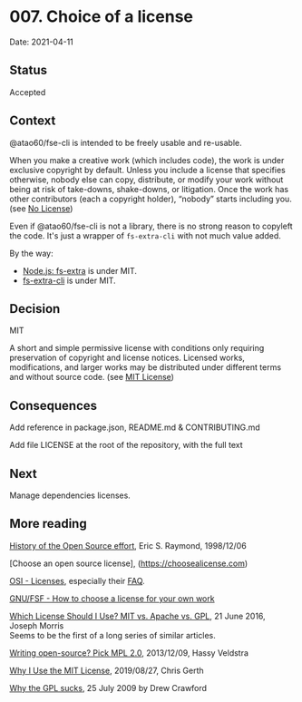 # 007. Choice of a license

Date: 2021-04-11

## Status

Accepted

## Context

@atao60/fse-cli is intended to be freely usable and re-usable.

When you make a creative work (which includes code), the work is under exclusive copyright by default. Unless you include a license that specifies otherwise, nobody else can copy, distribute, or modify your work without being at risk of take-downs, shake-downs, or litigation. Once the work has other contributors (each a copyright holder), “nobody” starts including you. (see [No License](https://choosealicense.com/no-permission/))

Even if @atao60/fse-cli is not a library, there is no strong reason to copyleft the code. It's just a wrapper of `fs-extra-cli` with not much value added.

By the way:
* [Node.js: fs-extra](https://github.com/jprichardson/node-fs-extra) is under MIT.
* [fs-extra-cli](https://www.npmjs.com/package/fs-extra-cli) is under MIT.

## Decision

MIT

A short and simple permissive license with conditions only requiring preservation of copyright and license notices. Licensed works, modifications, and larger works may be distributed under different terms and without source code. (see [MIT License](https://choosealicense.com/licenses/mit/))

## Consequences

Add reference in package.json, README.md & CONTRIBUTING.md

Add file LICENSE at the root of the repository, with the full text

## Next

Manage dependencies licenses.


## More reading

[History of the Open Source effort](http://web.archive.org/web/19981206185148/http://www.opensource.org/history.html), Eric S. Raymond, 1998/12/06

[Choose an open source license], (https://choosealicense.com)

[OSI - Licenses](https://opensource.org/licenses), especially their [FAQ](https://opensource.org/faq).

[GNU/FSF - How to choose a license for your own work](https://www.gnu.org/licenses/license-recommendations.html)

[Which License Should I Use? MIT vs. Apache vs. GPL](https://exygy.com/blog/which-license-should-i-use-mit-vs-apache-vs-gpl/), 21 June 2016, Joseph Morris  
Seems to be the first of a long series of similar articles.

[Writing open-source? Pick MPL 2.0](http://veldstra.org/2016/12/09/you-should-choose-mpl2-for-your-opensource-project.html), 2013/12/09, Hassy Veldstra

[Why I Use the MIT License](https://trickingrockstothink.com/blog_posts/2019/08/27/why_mit.html), 2019/08/27, Chris Gerth 

[Why the GPL sucks](https://sealedabstract.com/rants/why-the-gpl-sucks/), 25 July 2009 by Drew Crawford



